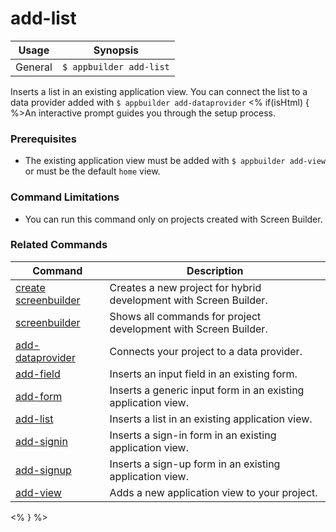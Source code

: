 add-list
==========

Usage | Synopsis
------|-------
General | `$ appbuilder add-list`

Inserts a list in an existing application view. You can connect the list to a data provider added with `$ appbuilder add-dataprovider` <% if(isHtml) { %>An interactive prompt guides you through the setup process.

### Prerequisites

* The existing application view must be added with `$ appbuilder add-view` or must be the default `home` view.

### Command Limitations 

* You can run this command only on projects created with Screen Builder.

### Related Commands

Command | Description
----------|----------
[create screenbuilder](../project/creation/create-screenbuilder.html) | Creates a new project for hybrid development with Screen Builder.
[screenbuilder](screenbuilder.html) | Shows all commands for project development with Screen Builder.
[add-dataprovider](add-dataprovider.html) | Connects your project to a data provider.
[add-field](add-field.html) | Inserts an input field in an existing form.
[add-form](add-form.html) | Inserts a generic input form in an existing application view.
[add-list](add-list.html) | Inserts a list in an existing application view.
[add-signin](add-signin.html) | Inserts a sign-in form in an existing application view.
[add-signup](add-signup.html) | Inserts a sign-up form in an existing application view.
[add-view](add-view.html) | Adds a new application view to your project.
<% } %>